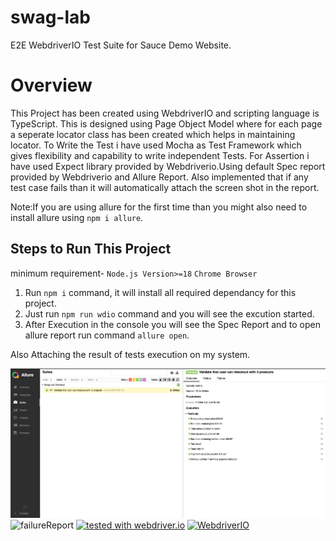 # swag-lab
E2E WebdriverIO Test Suite for Sauce Demo Website.
# Overview
This Project has been created using WebdriverIO and scripting language is TypeScript. 
This is designed using Page Object Model where for each page a seperate locator class has been created which helps in maintaining locator.
To Write the Test i have used Mocha as Test Framework which gives flexibility and capability to write independent Tests. For Assertion i have used Expect library provided by Webdriverio.Using default Spec report provided by Webdriverio and Allure Report.
Also implemented that if any test case fails than it will automatically attach the screen shot in the report.

Note:If you are using allure for the first time than you might also need to install allure using ```npm i allure```.


## Steps to Run This Project
minimum requirement- ```Node.js Version>=18``` ```Chrome Browser```
1. Run ```npm i``` command, it will install all required dependancy for this project.
2. Just run ```npm run wdio``` command and you will see the excution started.
3. After Execution in the console you will see the Spec Report and to open allure report run command ```allure open```.

Also Attaching the result of tests execution on my system.

![result](/assets/result.png)
![failureReport](/asseets/failureResult.png)
[![tested with webdriver.io](https://img.shields.io/badge/tested%20with-webdriver.io-%23ea5906)](https://webdriver.io/)
<a href="https://webdriver.io/">
    <img alt="WebdriverIO" src="https://img.shields.io/badge/tested%20with-webdriver.io-%23ea5906">
</a>